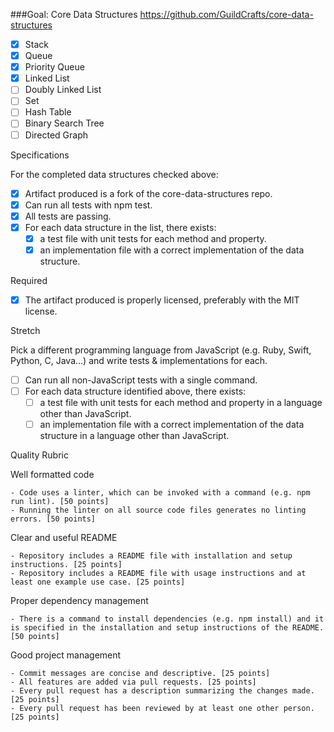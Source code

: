 ###Goal: Core Data Structures 
https://github.com/GuildCrafts/core-data-structures

 - [x] Stack
 - [x] Queue
 - [x] Priority Queue
 - [x] Linked List
 - [ ] Doubly Linked List
 - [ ] Set
 - [ ] Hash Table
 - [ ] Binary Search Tree
 - [ ] Directed Graph

Specifications

 For the completed data structures checked above:

 - [x] Artifact produced is a fork of the core-data-structures repo.
 - [x] Can run all tests with npm test.
 - [x] All tests are passing.
 - [x] For each data structure in the list, there exists:
    - [x] a test file with unit tests for each method and property.
    - [x] an implementation file with a correct implementation of the data structure.

Required

 - [x] The artifact produced is properly licensed, preferably with the MIT license.

Stretch

Pick a different programming language from JavaScript (e.g. Ruby, Swift, Python, C, Java…) and write tests & implementations for each.

 - [ ] Can run all non-JavaScript tests with a single command.
 - [ ] For each data structure identified above, there exists:
    - [ ] a test file with unit tests for each method and property in a language other than JavaScript.
    - [ ] an implementation file with a correct implementation of the data structure in a language other than JavaScript.

Quality Rubric

Well formatted code

    - Code uses a linter, which can be invoked with a command (e.g. npm run lint). [50 points]
    - Running the linter on all source code files generates no linting errors. [50 points]

Clear and useful README

    - Repository includes a README file with installation and setup instructions. [25 points]
    - Repository includes a README file with usage instructions and at least one example use case. [25 points]

Proper dependency management

    - There is a command to install dependencies (e.g. npm install) and it is specified in the installation and setup instructions of the README. [50 points]

Good project management

    - Commit messages are concise and descriptive. [25 points]
    - All features are added via pull requests. [25 points]
    - Every pull request has a description summarizing the changes made. [25 points]
    - Every pull request has been reviewed by at least one other person. [25 points]
